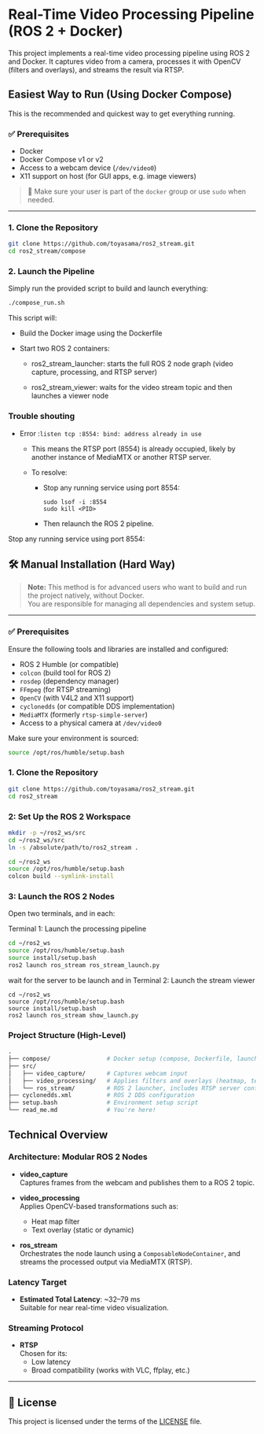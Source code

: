 # Real-Time Video Processing Pipeline (ROS 2 + Docker)

This project implements a real-time video processing pipeline using ROS 2 and Docker. It captures video from a camera, processes it with OpenCV (filters and overlays), and streams the result via RTSP.

##  Easiest Way to Run (Using Docker Compose)

This is the recommended and quickest way to get everything running.

### ✅ Prerequisites

- Docker
- Docker Compose v1 or v2
- Access to a webcam device (`/dev/video0`)
- X11 support on host (for GUI apps, e.g. image viewers)

> 🛑 Make sure your user is part of the `docker` group or use `sudo` when needed.

---

### 1. Clone the Repository

```bash
git clone https://github.com/toyasama/ros2_stream.git
cd ros2_stream/compose
```


### 2. Launch the Pipeline
Simply run the provided script to build and launch everything:

```bash
./compose_run.sh
```

This script will:

- Build the Docker image using the Dockerfile

- Start two ROS 2 containers:

    - ros2_stream_launcher: starts the full ROS 2 node graph (video capture, processing, and RTSP server)

    - ros2_stream_viewer: waits for the video stream topic and then launches a viewer node

### Trouble shouting

- Error :```listen tcp :8554: bind: address already in use```
  - This means the RTSP port (8554) is already occupied, likely by another instance of MediaMTX or another RTSP server.

  - To resolve:
    - Stop any running service using port 8554:
      ```
      sudo lsof -i :8554
      sudo kill <PID>
      ```
    - Then relaunch the ROS 2 pipeline.

Stop any running service using port 8554:



## 🛠️ Manual Installation (Hard Way)

> **Note:** This method is for advanced users who want to build and run the project natively, without Docker.  
> You are responsible for managing all dependencies and system setup.

---

### ✅ Prerequisites

Ensure the following tools and libraries are installed and configured:

- ROS 2 Humble (or compatible)
- `colcon` (build tool for ROS 2)
- `rosdep` (dependency manager)
- `FFmpeg` (for RTSP streaming)
- `OpenCV` (with V4L2 and X11 support)
- `cyclonedds` (or compatible DDS implementation)
- `MediaMTX` (formerly `rtsp-simple-server`)
- Access to a physical camera at `/dev/video0`

Make sure your environment is sourced:

```bash
source /opt/ros/humble/setup.bash
```

### 1. Clone the Repository

```bash
git clone https://github.com/toyasama/ros2_stream.git
cd ros2_stream
```

### 2: Set Up the ROS 2 Workspace

```bash
mkdir -p ~/ros2_ws/src
cd ~/ros2_ws/src
ln -s /absolute/path/to/ros2_stream .
```


```bash
cd ~/ros2_ws
source /opt/ros/humble/setup.bash
colcon build --symlink-install
```

### 3: Launch the ROS 2 Nodes

Open two terminals, and in each:

Terminal 1: Launch the processing pipeline
```bash
cd ~/ros2_ws
source /opt/ros/humble/setup.bash
source install/setup.bash
ros2 launch ros_stream ros_stream_launch.py
```

wait for the server to be launch and in
Terminal 2: Launch the stream viewer

```
cd ~/ros2_ws
source /opt/ros/humble/setup.bash
source install/setup.bash
ros2 launch ros_stream show_launch.py
```

### Project Structure (High-Level)

```graphql
.
├── compose/                # Docker setup (compose, Dockerfile, launch script)
├── src/
│   ├── video_capture/      # Captures webcam input
│   ├── video_processing/   # Applies filters and overlays (heatmap, text)
│   └── ros_stream/         # ROS 2 launcher, includes RTSP server config
├── cyclonedds.xml          # ROS 2 DDS configuration
├── setup.bash              # Environment setup script
└── read_me.md              # You're here!
```

## Technical Overview

### Architecture: Modular ROS 2 Nodes

- **video_capture**  
  Captures frames from the webcam and publishes them to a ROS 2 topic.

- **video_processing**  
  Applies OpenCV-based transformations such as:
  - Heat map filter  
  - Text overlay (static or dynamic)

- **ros_stream**  
  Orchestrates the node launch using a `ComposableNodeContainer`, and streams the processed output via MediaMTX (RTSP).

### Latency Target

- **Estimated Total Latency**: ~32–79 ms  
  Suitable for near real-time video visualization.

### Streaming Protocol

- **RTSP**  
  Chosen for its:
  - Low latency
  - Broad compatibility (works with VLC, ffplay, etc.)

---

## 📄 License

This project is licensed under the terms of the [LICENSE](../LICENSE) file.
